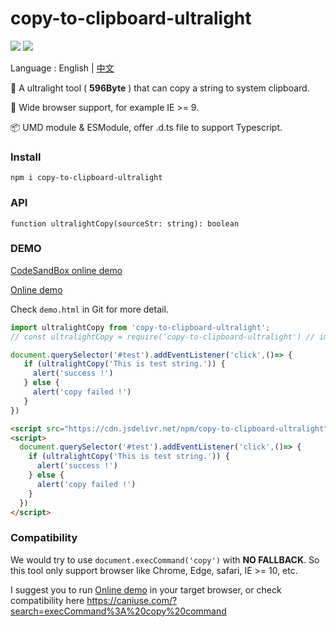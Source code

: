 # copy-to-clipboard-ultralight

![](https://travis-ci.org/OldDream/copy-to-clipboard-ultralight.svg?branch=main)
[![](https://data.jsdelivr.com/v1/package/npm/copy-to-clipboard-ultralight/badge)](https://www.jsdelivr.com/package/npm/copy-to-clipboard-ultralight)

Language : English | [中文](./README.zh-CN.md)

🚀 A ultralight tool  ( **596Byte** )  that can copy a string to system clipboard.

💫 Wide browser support, for example IE >= 9.

📦 UMD module & ESModule, offer .d.ts file to support Typescript.



### Install

```
npm i copy-to-clipboard-ultralight
```



### API

`function ultralightCopy(sourceStr: string): boolean`



### DEMO

[CodeSandBox online demo](https://codesandbox.io/s/copy-to-clipboard-ultralight-demo-g1851)

[Online demo](https://www.huangyn.icu/temp-html/copy-to-clipboard-ultralight-demo.html)

Check `demo.html` in Git for more detail.


```js
import ultralightCopy from 'copy-to-clipboard-ultralight';
// const ultralightCopy = require('copy-to-clipboard-ultralight') // import as commonJS module

document.querySelector('#test').addEventListener('click',()=> {
   if (ultralightCopy('This is test string.')) {
     alert('success !')
   } else {
     alert('copy failed !')
   }
})
```



```html
<script src="https://cdn.jsdelivr.net/npm/copy-to-clipboard-ultralight"></script>
<script>
  document.querySelector('#test').addEventListener('click',()=> {
    if (ultralightCopy('This is test string.')) {
      alert('success !')
    } else {
      alert('copy failed !')
    }
  })
</script>
```



### Compatibility

We would try to use `document.execCommand('copy')` with **NO FALLBACK**. So this tool only support browser like Chrome, Edge, safari, IE >= 10, etc.

 I suggest you to run [Online demo](https://www.huangyn.icu/temp-html/copy-to-clipboard-ultralight-demo.html) in your target browser, or check compatibility here https://caniuse.com/?search=execCommand%3A%20copy%20command



